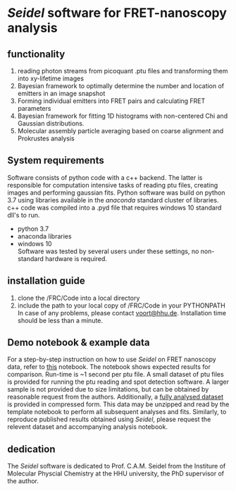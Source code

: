 
# *Seidel* software for FRET-nanoscopy analysis  
## functionality  
1) reading photon streams from picoquant .ptu files and transforming them into xy-lifetime images
2) Bayesian framework to optimally determine the number and location of emitters in an image snapshot
3) Forming individual emitters into FRET pairs and calculating FRET parameters   
4) Bayesian framework for fitting 1D histograms with non-centered Chi and Gaussian distributions.
5) Molecular assembly particle averaging based on coarse alignment and Prokrustes analysis

## System requirements
Software consists of python code with a c++ backend. The latter is responsible for computation intensive tasks of reading ptu files, creating images and performing gaussian fits. Python software was build on python 3.7 using libraries available in the *anaconda* standard cluster of libraries. c++ code was compiled into a .pyd file that requires windows 10 standard dll's to run.
* python 3.7
* anaconda libraries
* windows 10  
Software was tested by several users under these settings, no non-standard hardware is required.

## installation guide
1) clone the /FRC/Code into a local directory
2) include the path to your local copy of /FRC/Code in your PYTHONPATH  
In case of any problems, please contact voort@hhu.de. Installation time should be less than a minute.

## Demo notebook & example data
For a step-by-step instruction on how to use *Seidel* on FRET nanoscopy data, refer to [this](https://github.com/Fluorescence-Tools/FRC/blob/master/templates/20211103_template_v3.ipynb) notebook. The notebook shows expected results for comparison. Run-time is ~1 second per ptu file.
A small dataset of ptu files is provided for running the ptu reading and spot detection software. A larger sample is not provided due to size limitations, but can be obtained by reasonable request from the authors. Additionally, a [fully analysed dataset](https://github.com/Fluorescence-Tools/Seidel/blob/master/Demo/full_dataset_analysis.zip) is provided in compressed form. This data may be unzipped and read by the template notebook to perform all subsequent analyses and fits. Similarly, to reproduce published results obtained using *Seidel*, please request the relevent dataset and accompanying analysis notebook.

## dedication
The *Seidel* software is dedicated to Prof. C.A.M. Seidel from the Institure of Molecular Physcial Chemistry at the HHU university, the PhD supervisor of the author.
